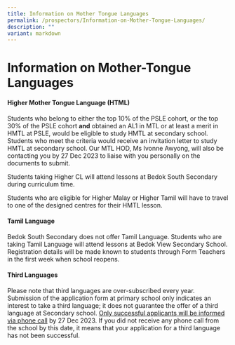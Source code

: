 ```yaml
---
title: Information on Mother Tongue Languages
permalink: /prospectors/Information-on-Mother-Tongue-Languages/
description: ""
variant: markdown
---
```

Information on Mother-Tongue Languages
======================================

#### **Higher Mother Tongue Language (HTML)**

Students who belong to either the top 10% of the PSLE cohort, or the top 30% of the PSLE cohort **and** obtained an AL1 in MTL or at least a merit in HMTL at PSLE, would be eligible to study HMTL at secondary school. Students who meet the criteria would receive an invitation letter to study HMTL at secondary school. Our MTL HOD, Ms Ivonne Awyong, will also be contacting you by 27 Dec 2023 to liaise with you personally on the documents to submit.

Students taking Higher CL will attend lessons at Bedok South Secondary during curriculum time. 
 
Students who are eligible for Higher Malay or Higher Tamil will have to travel to one of the designed centres for their HMTL lesson.  

#### **Tamil Language**

Bedok South Secondary does not offer Tamil Language. Students who are taking Tamil Language will attend lessons at Bedok View Secondary School. Registration details will be made known to students through Form Teachers in the first week when school reopens.

#### **Third Languages**

Please note that third languages are over-subscribed every year. Submission of the application form at primary school only indicates an interest to take a third language; it does not guarantee the offer of a third language at Secondary school. <u>Only successful applicants will be informed via phone call</u> by 27 Dec 2023. If you did not receive any phone call from the school by this date, it means that your application for a third language has not been successful. 